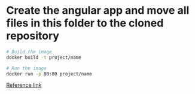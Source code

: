 # Create the angular app and move all files in this folder to the cloned repository

```sh
# Build the image 
docker build -t project/name

# Run the image 
docker run -p 80:80 project/name
```

[Reference link](https://www.belatrixsf.com/blog/dockerize-angular-react-vue-web-apps/)